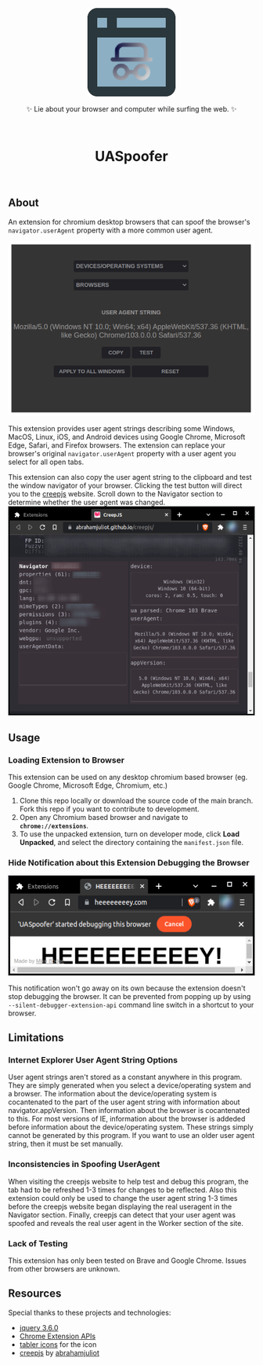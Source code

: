 <div align="center">
<img src="img/readme/icon.png" alt="UASpoofer Icon"><br>
<p>✨ Lie about your browser and computer while surfing the web. ✨</p><br>
<h1>UASpoofer</h1><br>
</div>

## About
An extension for chromium desktop browsers that can spoof the browser's  `navigator.userAgent` property with a more common user agent.

![Extension popup without activity](img/readme/no-activity.png)

This extension provides user agent strings describing some Windows, MacOS, Linux, iOS, and Android devices using Google Chrome, Microsoft Edge, Safari, and Firefox browsers. The extension can replace your browser's original `navigator.userAgent` property with a user agent you select for all open tabs.

This extension can also copy the user agent string to the clipboard and test the window navigator of your browser. Clicking the test button will direct you to the [creepjs](https://abrahamjuliot.github.io/creepjs/) website.  Scroll down to the Navigator section to determine whether the user agent was changed. 
![Navigator section of the creepjs website](img/readme/creepjs-navigator.png)  

## Usage
### Loading Extension to Browser
This extension can be used on any desktop chromium based browser (eg. Google Chrome, Microsoft Edge, Chromium, etc.)

1. Clone this repo locally or download the source code of the main branch. Fork this repo if you want to contribute to development. 
2. Open any Chromium based browser and navigate to **`chrome://extensions`**.
3. To use the unpacked extension, turn on developer mode, click **Load Unpacked**, and select the directory containing the `manifest.json` file. 

### Hide Notification about this Extension Debugging the Browser
![Annoying Notification](img/readme/notification-bad.png)

This notification won't go away on its own because the extension doesn't stop debugging the browser. It can be prevented from popping up by using  `--silent-debugger-extension-api` command line switch in a shortcut to your browser.

## Limitations
### Internet Explorer User Agent String Options
User agent strings aren't stored as a constant anywhere in this program. They are simply generated when you select a device/operating system and a browser. The information about the device/operating system is cocantenated to the part of the user agent string with information about navigator.appVersion. Then information about the browser is cocantenated to this. For most versions of IE, information about the browser is addeded before information about the device/operating system. These strings simply cannot be generated by this program. If you want to use an older user agent string, then it must be set manually.   

### Inconsistencies in Spoofing UserAgent
When visiting the creepjs website to help test and debug this program, the tab had to be refreshed 1-3 times for changes to be reflected. Also this extension could only be used to change the user agent string 1-3 times before the creepjs website began displaying the real useragent in the Navigator section. Finally, creepjs can detect that your user agent was spoofed and reveals the real user agent in the Worker section of the site.

### Lack of Testing
This extension has only been tested on Brave and Google Chrome. Issues from other browsers are unknown.

## Resources
Special thanks to these projects and technologies:
- [jquery 3.6.0](https://code.jquery.com/jquery-3.6.0.js)
- [Chrome Extension APIs](https://developer.chrome.com/docs/extensions/reference/) 
- [tabler icons](https://tabler-icons.io/) for the icon
- [creepjs](https://abrahamjuliot.github.io/creepjs/) by [abrahamjuliot](https://github.com/abrahamjuliot)
